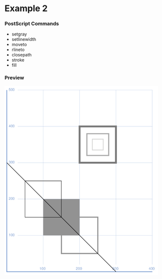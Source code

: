 # Example 2

### PostScript Commands

  - setgray
  - setlinewidth
  - moveto
  - rlineto
  - closepath
  - stroke
  - fill

### Preview
![Example 2](https://github.com/IvanSostarko/postscript-examples/blob/master/Example02/Example2.jpg)
